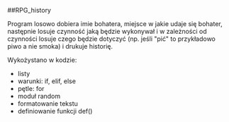 ##RPG_history

Program losowo dobiera imie bohatera, miejsce w jakie udaje się bohater, następnie losuje czynność jaką będzie wykonywał i w
zależności od czynności losuje czego będzie dotyczyć (np. jeśli "pić" to przykładowo piwo a nie smoka) i drukuje
historię.

Wykożystano w kodzie:
- listy
- warunki: if, elif, else
- pętle: for
- moduł random
- formatowanie tekstu
- definiowanie funkcji def()




